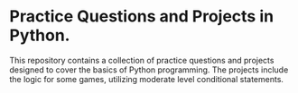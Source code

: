 # Practice Questions and Projects in Python.

This repository contains a collection of practice questions and projects designed to cover the basics of Python programming. The projects include the logic for some games, utilizing moderate level conditional statements.


